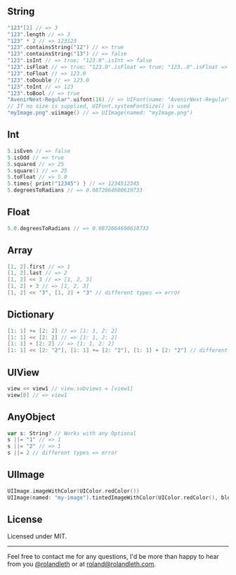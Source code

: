 ## String

```swift
"123"[2] // => 3
"123".length // => 3
"123" * 2 // => 123123
"123".containsString("12") // => true
"123".containsString("13") // => false
"123".isInt // => true; "123.0".isInt => false
"123".isFloat // => true; "123.0".isFloat => true; "123..0".isFloat => false
"123".toFloat // => 123.0
"123".toDouble // => 123.0
"123".toInt // => 123
"123".toBool // => true
"AvenirNext-Regular".uifont(16) // => UIFont(name: "AvenirNext-Regular", size: 16)
// If no size is supplied, UIFont.systemFontSize() is used
"myImage.png".uiimage() // => UIImage(named: "myImage.png")
```

## Int

```swift
5.isEven // => false
5.isOdd // => true
5.squared // => 25
5.square() // => 25
5.toFloat // => 5.0
5.times{ print("12345") } // => 1234512345
5.degreesToRadians // => 0.0872664600610733
```

## Float

```swift
5.0.degreesToRadians // => 0.0872664600610733
```

## Array

```swift
[1, 2].first // => 1
[1, 2].last // => 2
[1, 2] << 3 // => [1, 2, 3]
[1, 2] + 3 // => [1, 2, 3]
[1, 2] << "3", [1, 2] + "3" // different types => error
```

## Dictionary

```swift
[1: 1] += [2: 2] // => [1: 1, 2: 2]
[1: 1] << [2: 2] // => [1: 1, 2: 2]
[1: 1] + [2: 2] // => [1: 1, 2: 2]
[1: 1] << [2: "2"], [1: 1] += [2: "2"], [1: 1] + [2: "2"] // different types => error
```

## UIView

```swift
view << view1 // view.subviews = [view1]
view[0] // => view1
```

## AnyObject

```swift
var s: String? // Works with any Optional
s ||= "1" // => 1
s ||= "2" // => 1
s ||= 2 // different types => error
```

## UIImage

```swift
UIImage.imageWithColor(UIColor.redColor())
UIImage(named: "my-image").tintedImageWithColor(UIColor.redColor(), blendMode: kCGBlendModeHue)
```

## License
Licensed under MIT.

---

Feel free to contact me for any questions, I'd be more than happy to hear from you [@rolandleth](https://twitter.com/rolandleth) or at [roland@rolandleth.com](mailto:roland@rolandleth.com).
